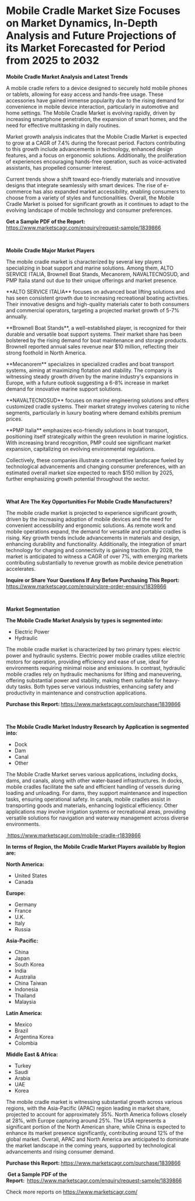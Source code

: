 <p><h1>Mobile Cradle Market Size Focuses on Market Dynamics, In-Depth Analysis and Future Projections of its Market Forecasted for Period from 2025 to 2032</h1></p><p><strong>Mobile Cradle Market Analysis and Latest Trends</strong></p>
<p><p>A mobile cradle refers to a device designed to securely hold mobile phones or tablets, allowing for easy access and hands-free usage. These accessories have gained immense popularity due to the rising demand for convenience in mobile device interaction, particularly in automotive and home settings. The Mobile Cradle Market is evolving rapidly, driven by increasing smartphone penetration, the expansion of smart homes, and the need for effective multitasking in daily routines.</p><p>Market growth analysis indicates that the Mobile Cradle Market is expected to grow at a CAGR of 7.4% during the forecast period. Factors contributing to this growth include advancements in technology, enhanced design features, and a focus on ergonomic solutions. Additionally, the proliferation of experiences encouraging hands-free operation, such as voice-activated assistants, has propelled consumer interest.</p><p>Current trends show a shift toward eco-friendly materials and innovative designs that integrate seamlessly with smart devices. The rise of e-commerce has also expanded market accessibility, enabling consumers to choose from a variety of styles and functionalities. Overall, the Mobile Cradle Market is poised for significant growth as it continues to adapt to the evolving landscape of mobile technology and consumer preferences.</p></p>
<p><strong>Get a Sample PDF of the Report:&nbsp;</strong> <a href="https://www.marketscagr.com/enquiry/request-sample/1839866?utm_campaign=1879&utm_medium=2&utm_source=Github&utm_content=ia&utm_term=10042025&utm_id=mobile-cradle">https://www.marketscagr.com/enquiry/request-sample/1839866</a></p>
<p>&nbsp;</p>
<p><strong>Mobile Cradle Major Market Players</strong></p>
<p><p>The mobile cradle market is characterized by several key players specializing in boat support and marine solutions. Among them, ALTO SERVICE ITALIA, Brownell Boat Stands, Mecanorem, NAVALTECNOSUD, and PMP Italia stand out due to their unique offerings and market presence.</p><p>**ALTO SERVICE ITALIA** focuses on advanced boat lifting solutions and has seen consistent growth due to increasing recreational boating activities. Their innovative designs and high-quality materials cater to both consumers and commercial operators, targeting a projected market growth of 5-7% annually.</p><p>**Brownell Boat Stands**, a well-established player, is recognized for their durable and versatile boat support systems. Their market share has been bolstered by the rising demand for boat maintenance and storage products. Brownell reported annual sales revenue near $10 million, reflecting their strong foothold in North America.</p><p>**Mecanorem** specializes in specialized cradles and boat transport systems, aiming at maximizing flotation and stability. The company is witnessing steady growth driven by the marine industry's expansions in Europe, with a future outlook suggesting a 6-8% increase in market demand for innovative marine support solutions.</p><p>**NAVALTECNOSUD** focuses on marine engineering solutions and offers customized cradle systems. Their market strategy involves catering to niche segments, particularly in luxury boating where demand exhibits premium prices.</p><p>**PMP Italia** emphasizes eco-friendly solutions in boat transport, positioning itself strategically within the green revolution in marine logistics. With increasing brand recognition, PMP could see significant market expansion, capitalizing on evolving environmental regulations.</p><p>Collectively, these companies illustrate a competitive landscape fueled by technological advancements and changing consumer preferences, with an estimated overall market size expected to reach $150 million by 2025, further emphasizing growth potential throughout the sector.</p></p>
<p>&nbsp;</p>
<p><strong>What Are The Key Opportunities For Mobile Cradle Manufacturers?</strong></p>
<p><p>The mobile cradle market is projected to experience significant growth, driven by the increasing adoption of mobile devices and the need for convenient accessibility and ergonomic solutions. As remote work and mobile operations expand, the demand for versatile and portable cradles is rising. Key growth trends include advancements in materials and design, enhancing durability and functionality. Additionally, the integration of smart technology for charging and connectivity is gaining traction. By 2028, the market is anticipated to witness a CAGR of over 7%, with emerging markets contributing substantially to revenue growth as mobile device penetration accelerates.</p></p>
<p><strong>Inquire or Share Your Questions If Any Before Purchasing This Report:</strong> <a href="https://www.marketscagr.com/enquiry/pre-order-enquiry/1839866?utm_campaign=1879&utm_medium=2&utm_source=Github&utm_content=ia&utm_term=10042025&utm_id=mobile-cradle">https://www.marketscagr.com/enquiry/pre-order-enquiry/1839866</a></p>
<p>&nbsp;</p>
<p><strong>Market Segmentation</strong></p>
<p><strong>The Mobile Cradle Market Analysis by types is segmented into:</strong></p>
<p><ul><li>Electric Power</li><li>Hydraulic</li></ul></p>
<p><p>The mobile cradle market is characterized by two primary types: electric power and hydraulic systems. Electric power mobile cradles utilize electric motors for operation, providing efficiency and ease of use, ideal for environments requiring minimal noise and emissions. In contrast, hydraulic mobile cradles rely on hydraulic mechanisms for lifting and maneuvering, offering substantial power and stability, making them suitable for heavy-duty tasks. Both types serve various industries, enhancing safety and productivity in maintenance and construction applications.</p></p>
<p><strong>Purchase this Report:&nbsp;</strong><a href="https://www.marketscagr.com/purchase/1839866?utm_campaign=1879&utm_medium=2&utm_source=Github&utm_content=ia&utm_term=10042025&utm_id=mobile-cradle">https://www.marketscagr.com/purchase/1839866</a></p>
<p>&nbsp;</p>
<p><strong>The Mobile Cradle Market Industry Research by Application is segmented into:</strong></p>
<p><ul><li>Dock</li><li>Dam</li><li>Canal</li><li>Other</li></ul></p>
<p><p>The Mobile Cradle Market serves various applications, including docks, dams, and canals, along with other water-based infrastructures. In docks, mobile cradles facilitate the safe and efficient handling of vessels during loading and unloading. For dams, they support maintenance and inspection tasks, ensuring operational safety. In canals, mobile cradles assist in transporting goods and materials, enhancing logistical efficiency. Other applications may involve irrigation systems or recreational areas, providing versatile solutions for navigation and waterway management across diverse environments.</p></p>
<p><a href="https://www.marketscagr.com/mobile-cradle-r1839866?utm_campaign=1879&utm_medium=2&utm_source=Github&utm_content=ia&utm_term=10042025&utm_id=mobile-cradle">&nbsp;https://www.marketscagr.com/mobile-cradle-r1839866</a></p>
<p><strong>In terms of Region, the Mobile Cradle Market Players available by Region are:</strong></p>
<p>
    <p> <strong> North America: </strong>
        <ul>
            <li>United States</li>
            <li>Canada</li>
        </ul>
        </p> 
    <p> <strong> Europe: </strong>
        <ul>
            <li>Germany</li>
            <li>France</li>
            <li>U.K.</li>
            <li>Italy</li>
            <li>Russia</li>
        </ul>
        </p> 
    <p> <strong> Asia-Pacific: </strong>
        <ul>
            <li>China</li>
            <li>Japan</li>
            <li>South Korea</li>
            <li>India</li>
            <li>Australia</li>
            <li>China Taiwan</li>
            <li>Indonesia</li>
            <li>Thailand</li>
            <li>Malaysia</li>
        </ul>
        </p> 
    <p> <strong> Latin America: </strong>
        <ul>
            <li>Mexico</li>
            <li>Brazil</li>
            <li>Argentina Korea</li>
            <li>Colombia</li>
        </ul>
        </p> 
    <p> <strong> Middle East & Africa: </strong>
        <ul>
            <li>Turkey</li>
            <li>Saudi</li>
            <li>Arabia</li>
            <li>UAE</li>
            <li>Korea</li>
        </ul>
    </p>
    </p>
<p><p>The mobile cradle market is witnessing substantial growth across various regions, with the Asia-Pacific (APAC) region leading in market share, projected to account for approximately 35%. North America follows closely at 28%, with Europe capturing around 25%. The USA represents a significant portion of the North American share, while China is expected to enhance its market presence significantly, contributing around 12% of the global market. Overall, APAC and North America are anticipated to dominate the market landscape in the coming years, supported by technological advancements and rising consumer demand.</p></p>
<p><strong>Purchase this Report: </strong><a href="https://www.marketscagr.com/purchase/1839866?utm_campaign=1879&utm_medium=2&utm_source=Github&utm_content=ia&utm_term=10042025&utm_id=mobile-cradle">https://www.marketscagr.com/purchase/1839866</a></p>
<p>&nbsp;<strong>Get a Sample PDF of the Report:&nbsp;&nbsp;</strong><a href="https://www.marketscagr.com/enquiry/request-sample/1839866?utm_campaign=1879&utm_medium=2&utm_source=Github&utm_content=ia&utm_term=10042025&utm_id=mobile-cradle">https://www.marketscagr.com/enquiry/request-sample/1839866</a></p>
<p><strong></strong></p>
<p>Check more reports on <a href="https://www.marketscagr.com/?utm_campaign=1879&utm_medium=2&utm_source=Github&utm_content=ia&utm_term=10042025&utm_id=mobile-cradle">https://www.marketscagr.com/</a></p>